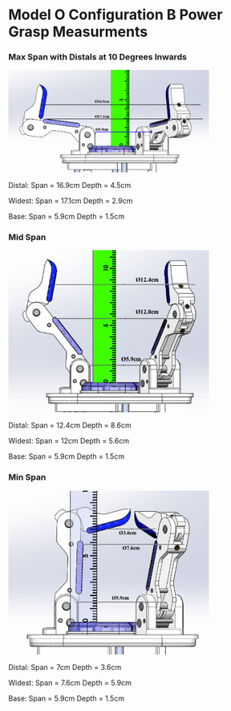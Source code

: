 # Model O Configuration B Power Grasp Measurments


### Max Span with Distals at 10 Degrees Inwards
<img src="Images/ModelO_ConfB_Power_Max_Depth.png" width="400">

Distal: Span = 16.9cm Depth = 4.5cm

Widest: Span = 17.1cm Depth = 2.9cm

Base: Span = 5.9cm Depth = 1.5cm

### Mid Span
<img src="Images/ModelO_ConfB_Power_Mid.png" width="400">

Distal: Span = 12.4cm Depth = 8.6cm

Widest: Span = 12cm Depth = 5.6cm

Base: Span = 5.9cm Depth = 1.5cm


### Min Span
<img src="Images/ModelO_ConfB_Power_Min.png" width="400">

Distal: Span = 7cm Depth = 3.6cm

Widest: Span = 7.6cm Depth = 5.9cm

Base: Span = 5.9cm Depth = 1.5cm
